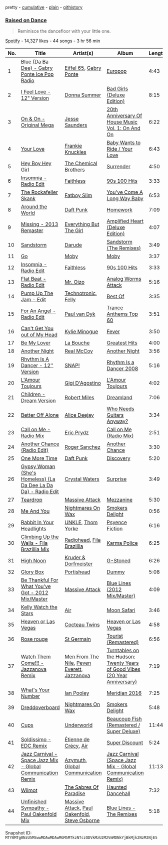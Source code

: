 pretty - [cumulative](/playlists/cumulative/37i9dQZF1DX2xvXEv9NL2y.md) - [plain](/playlists/plain/37i9dQZF1DX2xvXEv9NL2y) - [githistory](https://github.githistory.xyz/mackorone/spotify-playlist-archive/blob/main/playlists/plain/37i9dQZF1DX2xvXEv9NL2y)

### [Raised on Dance](https://open.spotify.com/playlist/37i9dQZF1DX2xvXEv9NL2y)

> Reminisce the dancefloor with your little one.

[Spotify](https://open.spotify.com/user/spotify) - 14,327 likes - 44 songs - 3 hr 56 min

| No. | Title | Artist(s) | Album | Length |
|---|---|---|---|---|
| 1 | [Blue \(Da Ba Dee\) \- Gabry Ponte Ice Pop Radio](https://open.spotify.com/track/2yAVzRiEQooPEJ9SYx11L3) | [Eiffel 65](https://open.spotify.com/artist/64rxQRJsLgZwHHyWKB8fiF), [Gabry Ponte](https://open.spotify.com/artist/5ENS85nZShljwNgg4wFD7D) | [Europop](https://open.spotify.com/album/54vbD17F1t5q3yHkj1cX37) | 4:43 |
| 2 | [I Feel Love \- 12" Version](https://open.spotify.com/track/7B7lf3sIze5VR2WuYttn18) | [Donna Summer](https://open.spotify.com/artist/2eogQKWWoohI3BSnoG7E2U) | [Bad Girls \(Deluxe Edition\)](https://open.spotify.com/album/4h63dypm4IYSGfCDe2Gcz6) | 8:15 |
| 3 | [On & On \- Original Mega](https://open.spotify.com/track/7jGhlI2LQVDSmgMpOxFfAH) | [Jesse Saunders](https://open.spotify.com/artist/6ZYa9hYoOGVzvQa2vmiVhi) | [20th Anniversary Of House Music Vol\. 1: On And On](https://open.spotify.com/album/71L0fEgCxlCw33XaWvpjYV) | 6:22 |
| 4 | [Your Love](https://open.spotify.com/track/0vryyKyxCFXT0gg670yNEw) | [Frankie Knuckles](https://open.spotify.com/artist/63yl9nDNrHpiAYGlNJxxjc) | [Baby Wants to Ride / Your Love](https://open.spotify.com/album/6hV7MW8zuYQ9skUy0rY2h5) | 6:43 |
| 5 | [Hey Boy Hey Girl](https://open.spotify.com/track/7kXmJwrZGIhDaLT9sNo3ut) | [The Chemical Brothers](https://open.spotify.com/artist/1GhPHrq36VKCY3ucVaZCfo) | [Surrender](https://open.spotify.com/album/1QJP73UumgERuzp3yJSXw3) | 4:50 |
| 6 | [Insomnia \- Radio Edit](https://open.spotify.com/track/7gWc0QEt2hoIkMv3XxPY1T) | [Faithless](https://open.spotify.com/artist/5T4UKHhr4HGIC0VzdZQtAE) | [90s 100 Hits](https://open.spotify.com/album/6odcotWv2xd7NP7RrGBS5b) | 3:33 |
| 7 | [The Rockafeller Skank](https://open.spotify.com/track/7mCQK9YB25WZw1saUjfL4e) | [Fatboy Slim](https://open.spotify.com/artist/4Y7tXHSEejGu1vQ9bwDdXW) | [You've Come A Long Way Baby](https://open.spotify.com/album/7G7cCHgQKbDD6zvwDQZyJu) | 6:53 |
| 8 | [Around the World](https://open.spotify.com/track/1pKYYY0dkg23sQQXi0Q5zN) | [Daft Punk](https://open.spotify.com/artist/4tZwfgrHOc3mvqYlEYSvVi) | [Homework](https://open.spotify.com/album/5uRdvUR7xCnHmUW8n64n9y) | 7:09 |
| 9 | [Missing \- 2013 Remaster](https://open.spotify.com/track/79dD64QT2l64W12VkPGjvZ) | [Everything But The Girl](https://open.spotify.com/artist/13ccXrK7AmXb4TddMkE7jy) | [Amplified Heart \(Deluxe Edition\)](https://open.spotify.com/album/0Vq4bI3MkIfa1HWlkt9Ud2) | 4:07 |
| 10 | [Sandstorm](https://open.spotify.com/track/2lylyZl9S7rbp2FUP5IS0r) | [Darude](https://open.spotify.com/artist/0LhHRmSd1EYM5QdNeNnCoQ) | [Sandstorm \(The Remixes\)](https://open.spotify.com/album/0XA8sTYgxDSKvFOtEgiwrj) | 3:49 |
| 11 | [Go](https://open.spotify.com/track/0e8C9dPERvvARURkNOFrrC) | [Moby](https://open.spotify.com/artist/3OsRAKCvk37zwYcnzRf5XF) | [Moby](https://open.spotify.com/album/1slROdhMf4S9kwLHGfMrSk) | 3:37 |
| 12 | [Insomnia \- Radio Edit](https://open.spotify.com/track/7gWc0QEt2hoIkMv3XxPY1T) | [Faithless](https://open.spotify.com/artist/5T4UKHhr4HGIC0VzdZQtAE) | [90s 100 Hits](https://open.spotify.com/album/6odcotWv2xd7NP7RrGBS5b) | 3:33 |
| 13 | [Flat Beat \- Radio Edit](https://open.spotify.com/track/5jaVyz2GDdesyu01cBbOSc) | [Mr\. Oizo](https://open.spotify.com/artist/0b9ukmbg0MO5eMlorcgOwz) | [Analog Worms Attack](https://open.spotify.com/album/7kAKGbrd7MHykmOzRlNPee) | 5:16 |
| 14 | [Pump Up The Jam \- Edit](https://open.spotify.com/track/0UAEHlFR79k9CJvknSGUNf) | [Technotronic](https://open.spotify.com/artist/2Cd98zHVdZeOCisc6Gi2sB), [Felly](https://open.spotify.com/artist/1pvibpCqTQG4mnbZ7vVSDj) | [Best Of](https://open.spotify.com/album/5uuAdNhG4ruMYRFPVCW8gL) | 3:35 |
| 15 | [For An Angel \- Radio Edit](https://open.spotify.com/track/4CkQiW6QKUFbcuWKuIc3mx) | [Paul van Dyk](https://open.spotify.com/artist/7wU1naftD3lNq7rNsiDvOR) | [Trance Anthems Top 60](https://open.spotify.com/album/2kUuPkL4CiQSBbLkTUmbhq) | 3:51 |
| 16 | [Can't Get You out of My Head](https://open.spotify.com/track/3E7ZwUMJFqpsDOJzEkBrQ7) | [Kylie Minogue](https://open.spotify.com/artist/4RVnAU35WRWra6OZ3CbbMA) | [Fever](https://open.spotify.com/album/4WzTXHp8bVKkKNu3UQ2Fqu) | 3:50 |
| 17 | [Be My Lover](https://open.spotify.com/track/5Y3W09WHcXPx7eZ7s9gdMs) | [La Bouche](https://open.spotify.com/artist/488v7rQzthLNK22r0UvMie) | [Greatest Hits](https://open.spotify.com/album/7hP1XPeFjOYTM2xgruJZyo) | 4:00 |
| 18 | [Another Night](https://open.spotify.com/track/3pEuO9J2MTEmec8kUfYYvl) | [Real McCoy](https://open.spotify.com/artist/2vRfKzjQYJQd67X8x49MOh) | [Another Night](https://open.spotify.com/album/0m4EUHpp4mVnV8AWHT7T7x) | 3:56 |
| 19 | [Rhythm Is A Dancer \- 12'' Version](https://open.spotify.com/track/6NLAzDPHSlV2bl7XbmivOq) | [SNAP!](https://open.spotify.com/artist/2FrKQPjJe4pVMZOgm0ESOx) | [Rhythm Is a Dancer 2008](https://open.spotify.com/album/0fCSmPLktcURKcwkO06qeN) | 5:16 |
| 20 | [L'Amour Toujours](https://open.spotify.com/track/52LJ3hyknOijCrE5gCD0rE) | [Gigi D'Agostino](https://open.spotify.com/artist/1OAjDaKgg00KCUYqDe68un) | [L'Amour Toujours](https://open.spotify.com/album/61hGQNFwmqGHXm5eeMkd4d) | 4:02 |
| 21 | [Children \- Dream Version](https://open.spotify.com/track/7cEkyAXkwXCxTR3IKE0XHu) | [Robert Miles](https://open.spotify.com/artist/2YVF0Ou5zIc4mpgtLIlGN0) | [Dreamland](https://open.spotify.com/album/5QPEiKncTuVzgtrZ6inc6C) | 7:06 |
| 22 | [Better Off Alone](https://open.spotify.com/track/5XVjNRubJUW0iPhhSWpLCj) | [Alice Deejay](https://open.spotify.com/artist/2tbvDi9eXf9XXp06LupkED) | [Who Needs Guitars Anyway?](https://open.spotify.com/album/7wyEph8JrTyNFNPmRCu3pU) | 3:34 |
| 23 | [Call on Me \- Radio Mix](https://open.spotify.com/track/1xNcBAoUw8Hz6LqK2jt4Ff) | [Eric Prydz](https://open.spotify.com/artist/5sm0jQ1mq0dusiLtDJ2b4R) | [Call on Me \(Radio Mix\)](https://open.spotify.com/album/7thKR3tw162CqNqIRdwZ3z) | 2:51 |
| 24 | [Another Chance \(Radio Edit\)](https://open.spotify.com/track/46WVWDw8SubxyzQUXRBWt4) | [Roger Sanchez](https://open.spotify.com/artist/1HT9k1ZSUL9IczSstOAgWJ) | [Another Chance](https://open.spotify.com/album/1KyaCwJ2Hcz1M5g7qQcmue) | 3:30 |
| 25 | [One More Time](https://open.spotify.com/track/0DiWol3AO6WpXZgp0goxAV) | [Daft Punk](https://open.spotify.com/artist/4tZwfgrHOc3mvqYlEYSvVi) | [Discovery](https://open.spotify.com/album/2noRn2Aes5aoNVsU6iWThc) | 5:20 |
| 26 | [Gypsy Woman \(She's Homeless\) \(La Da Dee La Da Da\) \- Radio Edit](https://open.spotify.com/track/4QAKfScH8kLJTbJqhb2jp2) | [Crystal Waters](https://open.spotify.com/artist/2sd9Q3r0Jhqpe3w9WVuG43) | [Surprise](https://open.spotify.com/album/7MtJHdiKmt3Gbus6oyXhy1) | 3:49 |
| 27 | [Teardrop](https://open.spotify.com/track/67Hna13dNDkZvBpTXRIaOJ) | [Massive Attack](https://open.spotify.com/artist/6FXMGgJwohJLUSr5nVlf9X) | [Mezzanine](https://open.spotify.com/album/49MNmJhZQewjt06rpwp6QR) | 5:30 |
| 28 | [Me And You](https://open.spotify.com/track/4asS3nTbRvOHhTNlhWHQiB) | [Nightmares On Wax](https://open.spotify.com/artist/4tNxq9NGKTKaX8OkZBLgf0) | [Smokers Delight](https://open.spotify.com/album/2kXJwEYQw7WD8cz8VAAcHm) | 0:56 |
| 29 | [Rabbit In Your Headlights](https://open.spotify.com/track/2ovq5SIJ7zRgtLDR0zBHj7) | [UNKLE](https://open.spotify.com/artist/2nszamLjZFgu3Yx77mKxuC), [Thom Yorke](https://open.spotify.com/artist/4CvTDPKA6W06DRfBnZKrau) | [Psyence Fiction](https://open.spotify.com/album/6Dxx0vxLQ83LK1PMZezlcY) | 6:16 |
| 30 | [Climbing Up the Walls \- Fila Brazillia Mix](https://open.spotify.com/track/1UvOlBgMBIMlRtbCIFmtWe) | [Radiohead](https://open.spotify.com/artist/4Z8W4fKeB5YxbusRsdQVPb), [Fila Brazillia](https://open.spotify.com/artist/2wss0kNi7zdZTrxnCFxSQW) | [Karma Police](https://open.spotify.com/album/4jRXvY6sq0s4otFU4pAWoV) | 6:25 |
| 31 | [High Noon](https://open.spotify.com/track/0oP2XkRvW12u8gCxpBfVVU) | [Kruder & Dorfmeister](https://open.spotify.com/artist/39ywlwtGw8RTGobakgb11L) | [G\-Stoned](https://open.spotify.com/album/4AKnOEd9fx1pj36xAq5eUN) | 6:26 |
| 32 | [Glory Box](https://open.spotify.com/track/3Ty7OTBNSigGEpeW2PqcsC) | [Portishead](https://open.spotify.com/artist/6liAMWkVf5LH7YR9yfFy1Y) | [Dummy](https://open.spotify.com/album/3539EbNgIdEDGBKkUf4wno) | 5:08 |
| 33 | [Be Thankful For What You've Got \- 2012 Mix/Master](https://open.spotify.com/track/7xpw5FSNYXKfdQSBuO0THv) | [Massive Attack](https://open.spotify.com/artist/6FXMGgJwohJLUSr5nVlf9X) | [Blue Lines \(2012 Mix/Master\)](https://open.spotify.com/album/5mAPk4qeNqVLtNydaWbWlf) | 4:09 |
| 34 | [Kelly Watch the Stars](https://open.spotify.com/track/5tR13oIwi5J3elcTZPTTIU) | [Air](https://open.spotify.com/artist/1P6U1dCeHxPui5pIrGmndZ) | [Moon Safari](https://open.spotify.com/album/5dmYtZVJ1bG9RyrZBRrkOA) | 3:46 |
| 35 | [Heaven or Las Vegas](https://open.spotify.com/track/0AxZUYeQ9bZwSdt1LmZuok) | [Cocteau Twins](https://open.spotify.com/artist/5Wabl1lPdNOeIn0SQ5A1mp) | [Heaven or Las Vegas](https://open.spotify.com/album/5lEphbceIgaK1XxWeSrC9E) | 4:58 |
| 36 | [Rose rouge](https://open.spotify.com/track/1divptdjcWXvF1aflfTQnw) | [St Germain](https://open.spotify.com/artist/484sZUYmnRXN84zmk3GY1n) | [Tourist \(Remastered\)](https://open.spotify.com/album/0YqCvOMhp8enM01an9Nntj) | 6:56 |
| 37 | [Watch Them Come!!! \- Jazzanova Remix](https://open.spotify.com/track/5uWnD024DfAuaINzO1QFPs) | [Men From The Nile](https://open.spotify.com/artist/40dtUsUbqQfyoQ6Ec5XpYO), [Peven Everett](https://open.spotify.com/artist/0v2oB2xMS64U3lcU5DFuCY), [Jazzanova](https://open.spotify.com/artist/0nTErwSOllrcUWt3knOG2T) | [Turntables on the Hudson: Twenty Years of Good Vibes \(20 Year Anniversary\)](https://open.spotify.com/album/3DOPqkVGLObaxnNhc7GMwI) | 7:19 |
| 38 | [What's Your Number](https://open.spotify.com/track/6hDNB1Febzndcq5v6hF1E1) | [Ian Pooley](https://open.spotify.com/artist/1m4GViPjIy4T8Pd0Iz6hRS) | [Meridian 2016](https://open.spotify.com/album/7IevppU9STA3qUXHvkbKK9) | 7:25 |
| 39 | [Dreddoverboard](https://open.spotify.com/track/288xt0sL6ouqgfN8HNuw1O) | [Nightmares On Wax](https://open.spotify.com/artist/4tNxq9NGKTKaX8OkZBLgf0) | [Smokers Delight](https://open.spotify.com/album/2kXJwEYQw7WD8cz8VAAcHm) | 5:48 |
| 40 | [Cups](https://open.spotify.com/track/2jX3LIqfrXmJSznCL5x5aW) | [Underworld](https://open.spotify.com/artist/1PXHzxRDiLnjqNrRn2Xbsa) | [Beaucoup Fish \(Remastered / Super Deluxe\)](https://open.spotify.com/album/4aDQW29Xvaa7jhyMGDS1Yj) | 11:44 |
| 41 | [Soldissimo \- EDC Remix](https://open.spotify.com/track/3idNEgoJiR3hjnj6S5VZI1) | [Étienne de Crécy](https://open.spotify.com/artist/78YRbJhMi5kXKruiQGCJo7), [Air](https://open.spotify.com/artist/1P6U1dCeHxPui5pIrGmndZ) | [Super Discount](https://open.spotify.com/album/7EjBZyVsoSJb8em5wevr47) | 5:24 |
| 42 | [Jazz Carnival \- Space Jazz Mix \- Global Communication Remix](https://open.spotify.com/track/4d3cteTwjREyd0MGf1nkUW) | [Azymuth](https://open.spotify.com/artist/5lYcr7Yue9FUB7MJDBtTJx), [Global Communication](https://open.spotify.com/artist/6YktolrgGPFMwWrmAgf4hu) | [Jazz Carnival \(Space Jazz Mix \- Global Communication Remix\)](https://open.spotify.com/album/3h1IRXJ1oWYdaHa2Uwz3UC) | 11:13 |
| 43 | [Wilmot](https://open.spotify.com/track/7zsKyDa5S2xRTrk17dqika) | [The Sabres Of Paradise](https://open.spotify.com/artist/3w0vR06WHMVwMe1G20wmlS) | [Haunted Dancehall](https://open.spotify.com/album/1fjxW1nWJZbZhni4slSy38) | 7:32 |
| 44 | [Unfinished Sympathy \- Paul Oakenfold Mix](https://open.spotify.com/track/4XwbCB5yqA4miRaHgmB3fo) | [Massive Attack](https://open.spotify.com/artist/6FXMGgJwohJLUSr5nVlf9X), [Paul Oakenfold](https://open.spotify.com/artist/5MO2kbaGGA2a8kL4c9qqHq), [Steve Osborne](https://open.spotify.com/artist/4JZxwvJLDGf5Ss9v5NFesR) | [Blue Lines \- The Remixes](https://open.spotify.com/album/7jgpev6nHXJ8MLR8HtGg2N) | 5:18 |

Snapshot ID: `MTY0MTg0NzU5MSwwMDAwMDAwMGM5MTkzNTczODVkMzU2M2VmMDNkYjBkMjk2NzM2NjE5`
